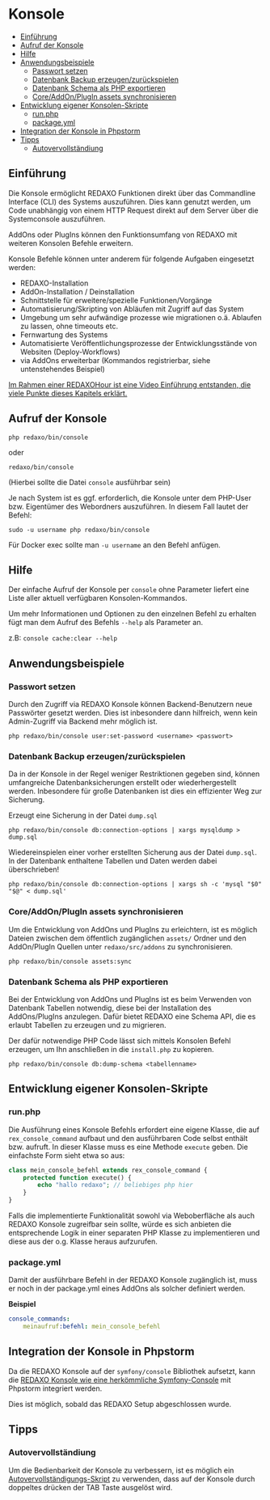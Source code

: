 # Konsole

- [Einführung](#einfuehrung)
- [Aufruf der Konsole](#aufruf)
- [Hilfe](#hilfe)
- [Anwendungsbeispiele](#beispiele)
  - [Passwort setzen](#passwort-setzen)
  - [Datenbank Backup erzeugen/zurückspielen](#datenbank)
  - [Datenbank Schema als PHP exportieren](#dbschema-export)
  - [Core/AddOn/PlugIn assets synchronisieren](#asset-sync)
- [Entwicklung eigener Konsolen-Skripte](#dev)
  - [run.php](#run)
  - [package.yml](#package)
- [Integration der Konsole in Phpstorm](#phpstorm)
- [Tipps](#tipps)
  - [Autovervollständiung](#tipp-autocomplete)



## Einführung

Die Konsole ermöglicht REDAXO Funktionen direkt über das Commandline Interface (CLI) des Systems auszuführen. Dies kann genutzt werden, um Code unabhängig von einem HTTP Request direkt auf dem Server über die Systemconsole auszuführen.

AddOns oder PlugIns können den Funktionsumfang von REDAXO mit weiteren Konsolen Befehle erweitern.

Konsole Befehle können unter anderem für folgende Aufgaben eingesetzt werden:

- REDAXO-Installation
- AddOn-Installation / Deinstallation
- Schnittstelle für erweitere/spezielle Funktionen/Vorgänge
- Automatisierung/Skripting von Abläufen mit Zugriff auf das System
- Umgebung um sehr aufwändige prozesse wie migrationen o.ä. Ablaufen zu lassen, ohne timeouts etc.
- Fernwartung des Systems
- Automatisierte Veröffentlichungsprozesse der Entwicklungsstände von Websiten (Deploy-Workflows)
- via AddOns erweiterbar (Kommandos registrierbar, siehe untenstehendes Beispiel)

[Im Rahmen einer REDAXOHour ist eine Video Einführung entstanden, die viele Punkte dieses Kapitels erklärt.](https://www.youtube.com/watch?v=5tU5s7m9-tM)

<a name="aufruf"></a>

## Aufruf der Konsole

```console
php redaxo/bin/console
```

oder

```console
redaxo/bin/console
```

(Hierbei sollte die Datei `console` ausführbar sein)

Je nach System ist es ggf. erforderlich, die Konsole unter dem PHP-User bzw. Eigentümer des Webordners auszuführen. In diesem Fall lautet der Befehl:

```console
sudo -u username php redaxo/bin/console
```

Für Docker exec sollte man `-u username` an den Befehl anfügen.  

<a name="hilfe"></a>

## Hilfe

Der einfache Aufruf der Konsole per `console` ohne Parameter liefert eine Liste aller
aktuell verfügbaren Konsolen-Kommandos.

Um mehr Informationen und Optionen zu den einzelnen Befehl zu erhalten fügt man dem Aufruf des Befehls `--help` als Parameter an.

z.B: `console cache:clear --help`

<a name="beispiele"></a>

## Anwendungsbeispiele

<a name="passwort-setzen"></a>

### Passwort setzen

Durch den Zugriff via REDAXO Konsole können Backend-Benutzern neue Passwörter gesetzt werden.
Dies ist inbesondere dann hilfreich, wenn kein Admin-Zugriff via Backend mehr möglich ist.

```console
php redaxo/bin/console user:set-password <username> <passwort>
```

<a name="datenbank"></a>

### Datenbank Backup erzeugen/zurückspielen

Da in der Konsole in der Regel weniger Restriktionen gegeben sind, können umfangreiche Datenbanksicherungen erstellt oder wiederhergestellt werden. Inbesondere für große Datenbanken ist dies ein effizienter Weg zur Sicherung.

Erzeugt eine Sicherung in der Datei `dump.sql`

```console
php redaxo/bin/console db:connection-options | xargs mysqldump > dump.sql
```

Wiedereinspielen einer vorher erstellten Sicherung aus der Datei `dump.sql`.
In der Datenbank enthaltene Tabellen und Daten werden dabei überschrieben!

```console
php redaxo/bin/console db:connection-options | xargs sh -c 'mysql "$0" "$@" < dump.sql'
```

<a name="asset-sync"></a>

### Core/AddOn/PlugIn assets synchronisieren

Um die Entwicklung von AddOns und PlugIns zu erleichtern, ist es möglich Dateien zwischen dem öffentlich zugänglichen `assets/` Ordner und den AddOn/PlugIn Quellen unter `redaxo/src/addons` zu synchronisieren.

```console
php redaxo/bin/console assets:sync
```

<a name="dbschema-export"></a>

### Datenbank Schema als PHP exportieren

Bei der Entwicklung von AddOns und PlugIns ist es beim Verwenden von Datenbank Tabellen notwendig, diese bei der Installation des AddOns/PlugIns anzulegen. Dafür bietet REDAXO eine Schema API, die es erlaubt Tabellen zu erzeugen und zu migrieren.

Der dafür notwendige PHP Code lässt sich mittels Konsolen Befehl erzeugen, um Ihn anschließen in die `install.php` zu kopieren.

```console
php redaxo/bin/console db:dump-schema <tabellenname>
```

<a name="dev"></a>

## Entwicklung eigener Konsolen-Skripte

<a name="run"></a>

### run.php

Die Ausführung eines Konsole Befehls erfordert eine eigene Klasse, die auf `rex_console_command` aufbaut und den ausführbaren Code selbst enthält bzw. aufruft. In dieser Klasse muss es eine Methode `execute` geben. Die einfachste Form sieht etwa so aus:

```php
class mein_console_befehl extends rex_console_command {
    protected function execute() {
        echo "hallo redaxo"; // beliebiges php hier
    }
}
```

Falls die implementierte Funktionalität sowohl via Weboberfläche als auch REDAXO Konsole zugreifbar sein sollte, würde es sich anbieten die entsprechende Logik in einer separaten PHP Klasse zu implementieren und diese aus der o.g. Klasse heraus aufzurufen.

<a name="package"></a>

### package.yml

Damit der ausführbare Befehl in der REDAXO Konsole zugänglich ist, muss er noch in der package.yml eines AddOns als solcher definiert werden.

**Beispiel**

```yml
console_commands:
    meinaufruf:befehl: mein_console_befehl
```



<a name="phpstorm"></a>

## Integration der Konsole in Phpstorm

Da die REDAXO Konsole auf der `symfony/console` Bibliothek aufsetzt, kann die [REDAXO Konsole wie eine herkömmliche Symfony-Console](https://www.jetbrains.com/help/phpstorm/symfony-support.html#use_symfony_cli) mit Phpstorm integriert werden.

Dies ist möglich, sobald das REDAXO Setup abgeschlossen wurde.



<a name="tipps"></a>

## Tipps


<a name="tipp-autocomplete"></a>

### Autovervollständiung

Um die Bedienbarkeit der Konsole zu verbessern, ist es möglich ein [Autovervollständigungs-Skript](https://github.com/bamarni/symfony-console-autocomplete) zu verwenden, dass auf der Konsole durch doppeltes drücken der TAB Taste ausgelöst wird.

